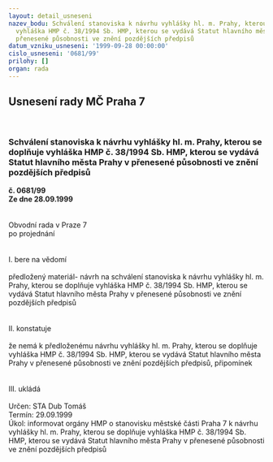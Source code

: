```yaml
---
layout: detail_usneseni
nazev_bodu: Schválení stanoviska k návrhu vyhlášky hl. m. Prahy, kterou se doplňuje
  vyhláška HMP č. 38/1994 Sb. HMP, kterou se vydává Statut hlavního města Prahy v
  přenesené působnosti ve znění pozdějších předpisů
datum_vzniku_usneseni: '1999-09-28 00:00:00'
cislo_usneseni: '0681/99'
prilohy: []
organ: rada
---
```

<div id="ucUsn_pList" class="usn">
	<span><h2>Usnesení rady MČ Praha 7 </h2>
<br></span><div class="standBody">
<span><h3>Schválení stanoviska k návrhu vyhlášky hl. m. Prahy, kterou se doplňuje vyhláška HMP č. 38/1994 Sb. HMP, kterou se vydává Statut hlavního města Prahy v přenesené působnosti ve znění pozdějších předpisů</h3></span><div class="center">
		<strong>č. 0681/99</strong><br>
	</div>
<div class="center">
		<strong>Ze dne 28.09.1999</strong><br><br>
	</div>
<br>Obvodní rada v Praze 7<br>po projednání<br><br><br>I.	bere na vědomí<br><br> předložený materiál- návrh na schválení stanoviska k návrhu vyhlášky hl. m. Prahy, kterou se doplňuje vyhláška HMP č. 38/1994 Sb. HMP, kterou se vydává Statut hlavního města Prahy v přenesené působnosti ve znění pozdějších předpisů<br><br><br>II.	konstatuje<br><br>že nemá k předloženému návrhu vyhlášky hl. m. Prahy, kterou se doplňuje vyhláška HMP č. 38/1994 Sb. HMP, kterou se vydává Statut hlavního města Prahy v přenesené působnosti ve znění pozdějších předpisů, připomínek<br><br><br>III.	ukládá <br><br> Určen:	     	STA Dub Tomáš<br>Termín: 29.09.1999<br>Úkol:	informovat orgány HMP o stanovisku městské části Praha 7 k návrhu vyhlášky hl. m. Prahy, kterou se doplňuje vyhláška HMP č. 38/1994 Sb. HMP, kterou se vydává Statut hlavního města Prahy v přenesené působnosti ve znění pozdějších předpisů<br>
</div>
</div>